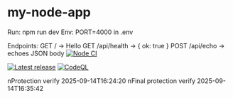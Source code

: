 # my-node-app

Run: npm run dev
Env: PORT=4000 in .env

Endpoints:
GET / -> Hello
GET /api/health -> { ok: true }
POST /api/echo -> echoes JSON body
[![Node CI](https://github.com/lizc-au/my-node-app/actions/workflows/ci.yml/badge.svg)](https://github.com/lizc-au/my-node-app/actions/workflows/ci.yml)

[![Latest release](https://img.shields.io/github/v/release/lizc-au/my-node-app?include_prereleases&sort=semver)](https://github.com/lizc-au/my-node-app/releases)
[![CodeQL](https://github.com/lizc-au/my-node-app/actions/workflows/codeql.yml/badge.svg)](https://github.com/lizc-au/my-node-app/actions/workflows/codeql.yml)
 <!-- ci-validate -->
nProtection verify 2025-09-14T16:24:20
nFinal protection verify 2025-09-14T16:35:42
